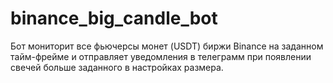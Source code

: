 # binance_big_candle_bot
Бот мониторит все фьючерсы монет (USDT) биржи Binance на заданном тайм-фрейме и отправляет уведомления в телеграмм при появлении свечей больше заданного в настройках размера.
